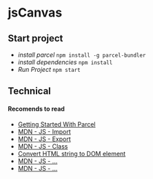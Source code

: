 # jsCanvas


## Start project
- *install parcel*
`npm install -g parcel-bundler`
- *install dependencies*
`npm install`
- *Run Project*
`npm start`



## Technical

#### Recomends to read
- [Getting Started With Parcel](https://medium.com/codingthesmartway-com-blog/getting-started-with-parcel-197eb85a2c8c)
- [MDN - JS - Import](https://developer.mozilla.org/es/docs/Web/JavaScript/Referencia/Sentencias/import)
- [MDN - JS - Export](https://developer.mozilla.org/es/docs/Web/JavaScript/Referencia/Sentencias/export)
- [MDN - JS - Class](https://developer.mozilla.org/es/docs/Web/JavaScript/Referencia/Sentencias/class)
- [Convert HTML string to DOM element](http://krasimirtsonev.com/blog/article/Convert-HTML-string-to-DOM-element#try-2-domparser)
- [MDN - JS - ...](#)
- [MDN - JS - ...](#)
